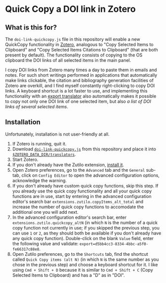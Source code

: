 # Quick Copy a DOI link in Zotero

## What is this for?

The `doi-link-quickcopy.js` file in this repository will enable a new QuickCopy
functionality in [Zotero](https://www.zotero.org), analogous to "Copy Selected
Items to Clipboard" and "Copy Selected Items Citations to Clipboard" (that are
both present by default). The functionality consists of copying to the OS
clipboard the DOI links of all selected items in the main panel.

I copy DOI links from Zotero many times a day to paste them in emails and notes.
For such short writings performed in applications that automatically make links
clickable, the citation and bibliography generation facilities of Zotero are
overkill, and I find myself constantly right-clicking to copy DOI links. A
keyboard shortcut is a lot faster to use, and implementing this functionality
with an [export translator](https://www.zotero.org/support/dev/translators) also
automatically makes it possible to copy not only one DOI link of one selected
item, but also *a list of DOI links of several selected items*.

## Installation

Unfortunately, installation is not user-friendly at all.

1. If Zotero is running, quit it.
2. Download [`doi-link-quickcopy.js`](https://raw.githubusercontent.com/Guillawme/zotero-doi-link-quickcopy/master/doi-link-quickcopy.js) from this repository and place it into [`$ZOTERO_DATA_DIR/translators`](https://www.zotero.org/support/zotero_data).
3. Start Zotero.
4. If you don't already have the Zutilo extension, [install
   it](https://github.com/willsALMANJ/Zutilo#installation).
5. Open Zotero preferences, go to the `Advanced` tab and the `General` sub-tab,
   click on `Config Editor` to open the advanced configuration options,
   acknowledge the warning.
6. If you don't already have custom quick copy functions, skip this step. If you
   already use the quick copy functionality and all your quick copy functions
   are in use, start by entering in the advanced configuration editor's search
   bar `extensions.zutilo.copyItems_alt_total` and increase the number of quick
   copy functions to accomodate the additional one you will add next.
7. In the advanced configuration editor's search bar, enter
   `extensions.zutilo.quickcopy_altN` (in which `N` is the number of a quick
   copy function not currently in use; if you skipped the previous step, you can
   use `1` or `2`, as they should both be available if you don't already have
   any quick copy function). Double-click on the blank `Value` field, enter the
   following value and validate: `export=d5bb4cc3-8334-4bbc-a5f0-fe66317c88e8`.
8. Open Zutilo preferences, go to the `Shortcuts` tab, find the shortcut called
   `Quick Copy items (alt N)` (in which `N` is the same number as you chose in
   the previous step) and choose a keyboard shortcut for it. I like using `Cmd +
   Shift + D` because it is similar to `Cmd + Shift + C` (Copy Selected Items to
   Clipboard) and has a "D" as in "DOI".

